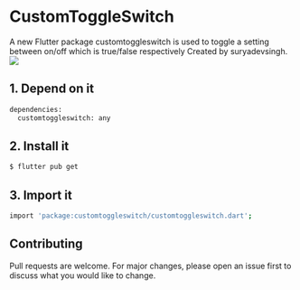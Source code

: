 # CustomToggleSwitch
A new Flutter package customtoggleswitch is used to toggle a setting between on/off which is true/false respectively Created by suryadevsingh.
![](demo.gif)
## 1. Depend on it

```bash
dependencies:
  customtoggleswitch: any
```

## 2. Install it
```bash
$ flutter pub get
```

## 3. Import it
```bash
import 'package:customtoggleswitch/customtoggleswitch.dart';
```

## Contributing
Pull requests are welcome. For major changes, please open an issue first to discuss what you would like to change.